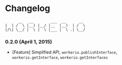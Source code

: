 # Changelog

```
      __   __        ___  __      __
|  | /  \ |__) |__/ |__  |__)  | /  \
|/\| \__/ |  \ |  \ |___ |  \ .| \__/

```


### 0.2.0 (April 1, 2015)

* [Feature] Simplified API, `workerio.publishInterface`, `workerio.getInterface`, `workerio.getInterfaces` 
